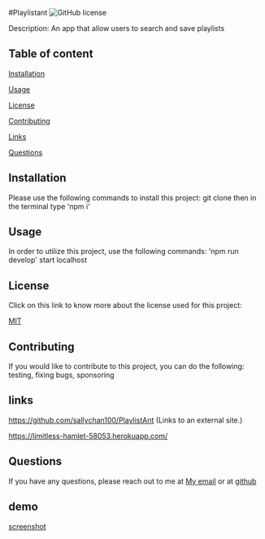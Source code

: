 #Playlistant  ![GitHub license](https://img.shields.io/badge/license-MIT-blue.svg)
 

  Description: An app that allow users to search and save playlists
 

## Table of content
[Installation](#installation)
 

[Usage](#usage)
 

[License](#license)
 

[Contributing](#contributing)
 

[Links](#links)
 

[Questions](#questions)



## Installation
Please use the following commands to install this project:
git clone then in the terminal type 'npm i'
 

## Usage
In order to utilize this project, use the following commands:
'npm run develop' start localhost
 

 ## License
 Click on this link to know more about the license used for this project:
 

[MIT](https://opensource.org/licenses/MIT)
 

## Contributing
If you would like to contribute to this project, you can do the following:
testing, fixing bugs, sponsoring
 

## links
https://github.com/sallychan100/PlaylistAnt (Links to an external site.) 

 

https://limitless-hamlet-58053.herokuapp.com/

 

## Questions
If you have any questions, please reach out to me at [My email](sallywing123@gmail.com) or at [github](https://github.com/sallychan100)
 

## demo 
[screenshot](https://drive.google.com/file/d/1Di5_T_QfiUsOMm_W3-mfZNy1sz01PkIT/view?usp=sharing)
 
